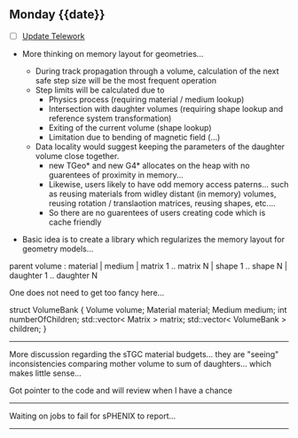 ## Monday {{date}}

- [ ] [Update Telework](https://docs.google.com/spreadsheets/d/16AZZBiKL1s6eGgH2KFiJPnD8-TjRsC0HYy4Qdmbr358/edit#gid=0)

- More thinking on memory layout for geometries...
	- During track propagation through a volume, calculation of the next safe step size will be the most frequent operation
	- Step limits will be calculated due to 
		- Physics process (requiring material / medium lookup)
		- Intersection with daughter volumes (requiring shape lookup and reference system transformation)
		- Exiting of the current volume (shape lookup)
		- Limitation due to bending of magnetic field (...)
	- Data locality would suggest keeping the parameters of the daughter volume close together.
		- new TGeo* and new G4* allocates on the heap with no guarentees of proximity in memory...
		- Likewise, users likely to have odd memory access paterns... such as reusing materials from widley distant (in memory) volumes, reusing rotation / translaotion matrices, reusing shapes, etc....
		- So there are no guarentees of users creating code which is cache friendly

- Basic idea is to create a library which regularizes the memory layout for geometry models...  

parent volume : material | medium | matrix 1 .. matrix N | shape 1 .. shape N | daughter 1 .. daughter N 

One does not need to get too fancy here...  

struct VolumeBank {
    Volume volume;
	Material material;
	Medium medium;
	int numberOfChildren;
	std::vector< Matrix > matrix;
	std::vector< VolumeBank > children;
}


-----------------------

More discussion regarding the sTGC material budgets... they are "seeing" inconsistencies comparing mother volume to sum of daughters... which makes little sense...

Got pointer to the code and will review when I have a chance

-------------------------

Waiting on jobs to fail for sPHENIX to report...

--------------------------



